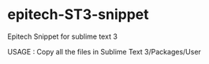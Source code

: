 epitech-ST3-snippet
===================

Epitech Snippet for sublime text 3

USAGE : 
Copy all the files in Sublime Text 3/Packages/User
